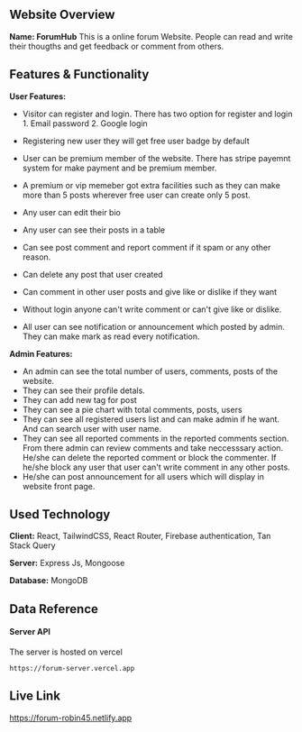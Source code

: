 ## Website Overview

**Name: ForumHub**
This is a online forum Website. People can read and write their thougths and get feedback or comment from others.

## Features & Functionality

**User Features:**

-  Visitor can register and login. There has two option for register and login 1. Email password 2. Google login
-  Registering new user they will get free user badge by default
-  User can be premium member of the website. There has stripe payemnt system for make payment and be premium member.
-  A premium or vip memeber got extra facilities such as they can make more than 5 posts wherever free user can create only 5 post.

-  Any user can edit their bio
-  Any user can see their posts in a table
-  Can see post comment and report comment if it spam or any other reason.
-  Can delete any post that user created
-  Can comment in other user posts and give like or dislike if they want
-  Without login anyone can't write comment or can't give like or dislike.
-  All user can see notification or announcement which posted by admin. They can make mark as read every notification.

**Admin Features:**

-  An admin can see the total number of users, comments, posts of the website.
-  They can see their profile detals.
-  They can add new tag for post
-  They can see a pie chart with total comments, posts, users
-  They can see all registered users list and can make admin if he want. And can search user with user name.
-  They can see all reported comments in the reported comments section. From there admin can review comments and take neccesssary action. He/she can delete the reported comment or block the commenter. If he/she block any user that user can't write comment in any other posts.
-  He/she can post announcement for all users which will display in website front page.

## Used Technology

**Client:** React, TailwindCSS, React Router, Firebase authentication, Tan Stack Query

**Server:** Express Js, Mongoose

**Database:** MongoDB

## Data Reference

#### Server API

The server is hosted on vercel

```http
https://forum-server.vercel.app
```

## Live Link

https://forum-robin45.netlify.app
